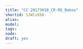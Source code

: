 ```yaml
---
title: "CC-20173010_CR-RD_Baboo"
shortid: SJWlvXXA-
alias: 
model: 
tags: 
node: 
draft: yes
--- 
```

 